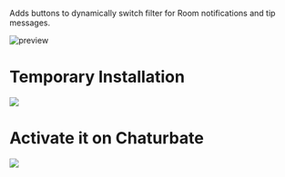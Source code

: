 Adds buttons to dynamically switch filter for Room notifications and tip messages.

![preview](https://github.com/CBFilter/Chaturbate-Filter-Extension/assets/148009553/78efaa73-80c6-4bdb-ae10-573534b6dc5b)

# Temporary Installation
![](https://github.com/CBFilter/Chaturbate-Filter-Extension/assets/148009553/72f88796-f8b0-436b-9647-8dc71e8e779b)

# Activate it on Chaturbate
![](https://github.com/CBFilter/Chaturbate-Filter-Extension/assets/148009553/0079f327-acda-415d-9043-0c7df3541bb9)
